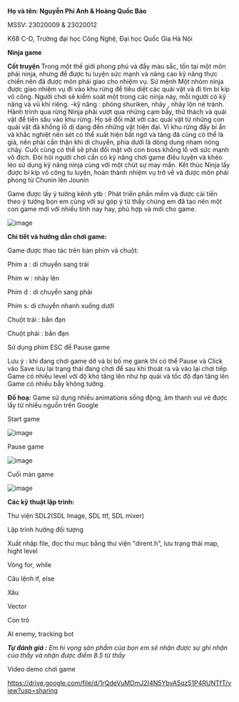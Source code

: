 **Họ và tên: Nguyễn Phi Anh & Hoàng Quốc Bảo**

MSSV: 23020009 & 23020012

K68 C-D, Trường đại học Công Nghệ, Đại học Quốc Gia Hà Nội

**Ninja game**

**Cốt truyện**
Trong một thế giới phong phú và đầy màu sắc, tồn tại một môn phái ninja, nhưng để được tu luyện sức mạnh và nâng cao kỹ năng thực chiến nên đã được môn phái giao cho nhiệm vụ.
Sứ mệnh
Một nhóm ninja được giao nhiệm vụ đi vào khu rừng để tiêu diệt các quái vật và đi tìm bí kíp võ công. Người chơi sẽ kiểm soát một trong các ninja này, mỗi người có kỹ năng và vũ khí riêng.
 -kỹ năng : phóng shuriken, nhảy , nhảy lộn né tránh.
Hành trình qua rừng
Ninja phải vượt qua những cạm bẫy, thử thách và quái vật để tiến sâu vào khu rừng. Họ sẽ đối mặt với các quái vật từ những con quái vật đá khổng lồ dị dạng đến những vật hiện đại. Vì khu rừng đầy bí ẩn và khắc nghiệt nên sét có thể xuất hiện bất ngờ và tảng đá cũng có thể là giả, nên phải cẩn thận khi di chuyển, phía dưới là dòng dung nham nóng chảy. Cuối cùng có thể sẽ phải đối mặt với con boss khổng lồ với sức mạnh vô địch. Đòi hỏi người chơi cần có kỹ năng chơi game điêu luyện và khéo léo sử dụng kỹ năng ninja cùng với một chút sự may mắn.
Kết thúc
Ninja lấy được bí kíp võ công tu luyện, hoàn thành nhiệm vụ trở về và được môn phái phong từ Chunin lên Jounin

Game được lấy ý tưởng kênh ytb : Phát triển phần mềm và được cải tiến theo ý tưởng bọn em cùng với sự góp ý từ thầy chúng em đã tạo nên một con game mới với nhiều tính nay hay, phù hợp và mới cho game.

![image](https://github.com/Anhnguyen0812/Game-ninja/assets/144301766/361403e4-e224-4e1f-8199-422214d2f491)

**Chi tiết và hướng dẫn chơi game:**

Game được thao tác trên bàn phím và chuột:

Phím a : di chuyển sang trái

Phím w : nhảy lên

Phím d : di chuyển sang phải

Phím s: di chuyển nhanh xuống dưới

Chuột trái : bắn đạn

Chuột phải : bắn đạn

Sử dụng phím ESC để Pause game

Lưu ý : khi đang chơi game dở và bị bố mẹ gank thì có thể Pause và Click vào Save lưu lại trạng thái đang chơi để sau khi thoát ra và vào lại chơi tiếp
Game có nhiều level với độ khó tăng lên như hp quái và tốc độ đạn tăng lên
Game có nhiều bẫy không tưởng.

**Đồ hoạ:**
Game sử dụng nhiều animations sống động, âm thanh vui vẻ được lấy từ nhiều nguồn trên Google

Start game

![image](https://github.com/Anhnguyen0812/Game-ninja/assets/144301766/cc0e9f9c-bbca-4f65-9cb6-54e2edbc6c6d)

Pause game

![image](https://github.com/Anhnguyen0812/Game-ninja/assets/144301766/8ff47341-8052-41ec-a621-49d15ceef14c)

Cuối màn game

![image](https://github.com/Anhnguyen0812/Game-ninja/assets/144301766/80857e9a-1cb4-449a-b767-4dc44f3d2598)

**Các kỹ thuật lập trình:**

Thư viện SDL2(SDL Image, SDL ttf, SDL mixer)

Lập trình hướng đối tượng

Xuất nhập file, đọc thư mục bằng thư viện "dirent.h", lưu trạng thái map, hight level

Vòng for, while

Câu lệnh if, else

Xâu

Vector

Con trỏ

AI enemy, tracking bot

_**Tự đánh giá :** Em hi vọng sản phẩm của bọn em sẽ nhận được sự ghi nhận của thầy và nhận được điểm 8.5 từ thầy_

Video demo chơi game

https://drive.google.com/file/d/1rQdeVuMDmJ2I4N5YbvA5qz51P4RUNTfT/view?usp=sharing
